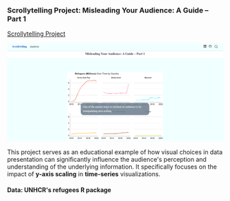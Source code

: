 ### Scrollytelling Project: Misleading Your Audience: A Guide – Part 1

[Scrollytelling Project](https://darakhshannehal.quarto.pub/scrollytelling/)

![](images/featured.png)

This project serves as an educational example of how visual choices in data presentation can significantly influence the audience's perception and understanding of the underlying information. It specifically focuses on the impact of **y-axis scaling** in **time-series** visualizations.

#### Data: UNHCR's refugees R package
